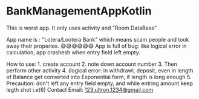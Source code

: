 # BankManagementAppKotlin

This is worst app. It only uses activity and "Room DataBase"

App name is : "Lotera/Lootera Bank" which means scam people and took away their properies. 😅😅😅😅😅😅 
App is full of bug: like logical error in calculation, app crashesh when entry field left empty.

How to use:
          1. create account
          2. note down account number
          3. Then perform other activity 
          4. (logical error: in withdrawl, deposit, even in length of Balance get converted into Exponential form, if length is long enough
          5. Precaution: don't left any entry field empty, and while entring amount keep legth shot i.e(6)
Contact Email: 123.ultron.1234@gmail.com
